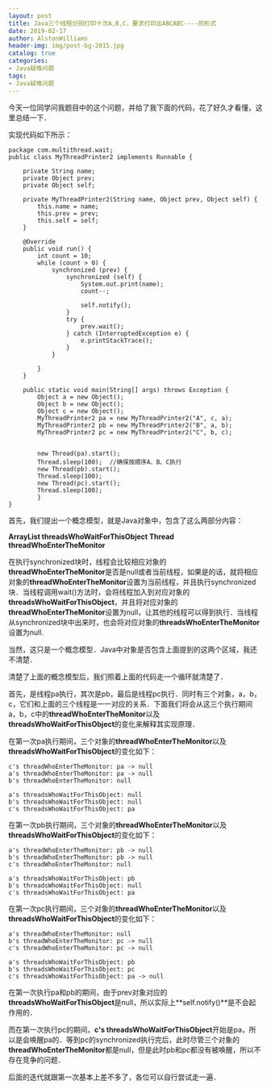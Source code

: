 ```yaml
---
layout: post
title: Java三个线程分别打印十次A,B,C，要求打印出ABCABC----的形式
date: 2019-02-17
author: AlstonWilliams
header-img: img/post-bg-2015.jpg
catalog: true
categories:
- Java疑难问题
tags:
- Java疑难问题
---
```

今天一位同学问我题目中的这个问题，并给了我下面的代码，花了好久才看懂，这里总结一下．

实现代码如下所示：

~~~~
package com.multithread.wait;  
public class MyThreadPrinter2 implements Runnable {     
        
    private String name;     
    private Object prev;     
    private Object self;     
    
    private MyThreadPrinter2(String name, Object prev, Object self) {     
        this.name = name;     
        this.prev = prev;     
        this.self = self;     
    }     
    
    @Override    
    public void run() {     
        int count = 10;     
        while (count > 0) {     
            synchronized (prev) {     
                synchronized (self) {     
                    System.out.print(name);     
                    count--;    
                      
                    self.notify();     
                }     
                try {     
                    prev.wait();     
                } catch (InterruptedException e) {     
                    e.printStackTrace();     
                }     
            }     
    
        }     
    }     
    
    public static void main(String[] args) throws Exception {     
        Object a = new Object();     
        Object b = new Object();     
        Object c = new Object();     
        MyThreadPrinter2 pa = new MyThreadPrinter2("A", c, a);     
        MyThreadPrinter2 pb = new MyThreadPrinter2("B", a, b);     
        MyThreadPrinter2 pc = new MyThreadPrinter2("C", b, c);     
             
             
        new Thread(pa).start();  
        Thread.sleep(100);  //确保按顺序A、B、C执行  
        new Thread(pb).start();  
        Thread.sleep(100);    
        new Thread(pc).start();     
        Thread.sleep(100);    
        }     
}
~~~~

首先，我们提出一个概念模型，就是Java对象中，包含了这么两部分内容：

**ArrayList<Thread> threadsWhoWaitForThisObject
Thread threadWhoEnterTheMonitor**

在执行synchronized块时，线程会比较相应对象的**threadWhoEnterTheMonitor**是否是null或者当前线程，如果是的话，就将相应对象的**threadWhoEnterTheMonitor**设置为当前线程，并且执行synchronized块．当线程调用wait()方法时，会将线程加入到对应对象的**threadsWhoWaitForThisObject**，并且将对应对象的**threadWhoEnterTheMonitor**设置为null，让其他的线程可以得到执行．当线程从synchronized块中出来时，也会将对应对象的**threadsWhoEnterTheMonitor**设置为null.

当然，这只是一个概念模型．Java中对象是否包含上面提到的这两个区域，我还不清楚．

清楚了上面的概念模型后，我们照着上面的代码走一个循环就清楚了．

首先，是线程pa执行，其次是pb，最后是线程pc执行．同时有三个对象，a，b，c，它们和上面的三个线程是一一对应的关系．下面我们将会从这三个执行期间a，b，c中的**threadWhoEnterTheMonitor**以及**threadsWhoWaitForThisObject**的变化来解释其实现原理．

在第一次pa执行期间，三个对象的**threadWhoEnterTheMonitor**以及**threadsWhoWaitForThisObject**的变化如下：
~~~~
c's threadWhoEnterTheMonitor: pa -> null
a's threadWhoEnterTheMonitor: pa -> null
b's threadWhoEnterTheMonitor: null

a's threadsWhoWaitForThisObject: null
b's threadsWhoWaitForThisObject: null
c's threadsWhoWaitForThisObject: pa
~~~~

在第一次pb执行期间，三个对象的**threadWhoEnterTheMonitor**以及**threadsWhoWaitForThisObject**的变化如下：
~~~~
a's threadWhoEnterTheMonitor: pb -> null
b's threadWhoEnterTheMonitor: pb -> null
c's threadWhoEnterTheMonitor: null

a's threadsWhoWaitForThisObject: pb
b's threadsWhoWaitForThisObject: null
c's threadsWhoWaitForThisObject: pa
~~~~

在第一次pc执行期间，三个对象的**threadWhoEnterTheMonitor**以及**threadsWhoWaitForThisObject**的变化如下：
~~~~
a's threadWhoEnterTheMonitor: null
b's threadWhoEnterTheMonitor: pc -> null
c's threadWhoEnterTheMonitor: pc -> null

a's threadsWhoWaitForThisObject: pb
b's threadsWhoWaitForThisObject: pc
c's threadsWhoWaitForThisObject: pa -> null
~~~~

在第一次执行pa和pb的期间，由于prev对象对应的**threadsWhoWaitForThisObject**是null，所以实际上**self.notify()**是不会起作用的．

而在第一次执行pc的期间，**c's threadsWhoWaitForThisObject**开始是pa，所以是会唤醒pa的．等到pc的synchronized执行完后，此时尽管三个对象的**threadWhoEnterTheMonitor**都是null，但是此时pb和pc都没有被唤醒，所以不存在竞争的问题．

后面的迭代就跟第一次基本上差不多了，各位可以自行尝试走一遍．

